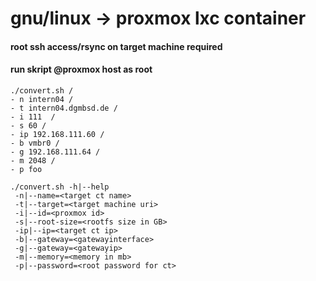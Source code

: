 # gnu/linux -> proxmox lxc container #

#### root ssh access/rsync on target machine required ##### 
#### run skript @proxmox host as root ##### 

```
./convert.sh / 
- n intern04 / 
- t intern04.dgmbsd.de / 
- i 111  / 
- s 60 / 
- ip 192.168.111.60 / 
- b vmbr0 / 
- g 192.168.111.64 / 
- m 2048 / 
- p foo

```

```
./convert.sh -h|--help
 -n|--name=<target ct name>
 -t|--target=<target machine uri>
 -i|--id=<proxmox id>
 -s|--root-size=<rootfs size in GB>
 -ip|--ip=<target ct ip>
 -b|--gateway=<gatewayinterface>
 -g|--gateway=<gatewayip>
 -m|--memory=<memory in mb>
 -p|--password=<root password for ct>

```
